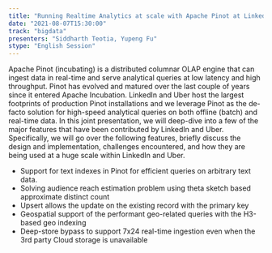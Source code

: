 ```yaml
---
title: "Running Realtime Analytics at scale with Apache Pinot at LinkedIn and Uber"
date: "2021-08-07T15:30:00" 
track: "bigdata"
presenters: "Siddharth Teotia, Yupeng Fu"
stype: "English Session"
---
```

Apache Pinot (incubating) is a distributed columnar OLAP engine that can ingest data in real-time and serve analytical queries at low latency and high throughput. Pinot has evolved and matured over the last couple of years since it entered Apache Incubation. LinkedIn and Uber host the largest footprints of production Pinot installations and we leverage Pinot as the de-facto solution for high-speed analytical queries on both offline (batch) and real-time data. In this joint presentation, we will deep-dive into a few of the major features that have been contributed by LinkedIn and Uber. Specifically, we will go over the following features, briefly discuss the design and implementation, challenges encountered, and how they are being used at a huge scale within LinkedIn and Uber.
 

 - Support for text indexes in Pinot for efficient queries on arbitrary text data.
 - Solving audience reach estimation problem using theta sketch based approximate distinct count
 - Upsert allows the update on the existing record with the primary key
 - Geospatial support of the performant geo-related queries with the H3-based geo indexing
 - Deep-store bypass to support 7x24 real-time ingestion even when the 3rd party Cloud storage is unavailable